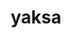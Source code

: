 ---
title: "yaksa"
layout: cache
categories: [package, develop]
meta: {"versions": ["0.2"], "compilers": ["gcc@=11.1.0", "gcc@=11.3.0", "gcc@=12.1.0", "gcc@=7.3.1", "gcc@=7.5.0", "gcc@=8.4.0", "oneapi@=2023.1.0", "oneapi@=2023.2.0"], "oss": ["amzn2", "ubuntu18.04", "ubuntu20.04", "ubuntu22.04"], "platforms": ["linux"], "targets": ["aarch64", "neoverse_n1", "ppc64le", "x86_64", "x86_64_v3"], "stacks": ["aws-isc", "aws-isc-aarch64", "build_systems", "data-vis-sdk", "e4s", "e4s-oneapi", "e4s-power", "root", "tutorial"], "num_specs": 98, "num_specs_by_stack": {"aws-isc-aarch64": 4, "root": 98, "aws-isc": 2, "tutorial": 66, "build_systems": 2, "e4s-power": 8, "e4s-oneapi": 3, "e4s": 10, "data-vis-sdk": 4}}
spec_details: [{"hash": "gboxbhh2adlp7d76lr2vpx7rn3x4ylvq", "compiler": "gcc@=7.3.1", "versions": ["0.2"], "os": "amzn2", "platform": "linux", "target": "aarch64", "variants": ["build_system=autotools", "~cuda", "~rocm"], "stacks": ["aws-isc-aarch64", "root"], "size": "-", "tarball": "https://binaries.spack.io/develop/build_cache/linux-amzn2-aarch64/gcc-7.3.1/yaksa-0.2/linux-amzn2-aarch64-gcc-7.3.1-yaksa-0.2-gboxbhh2adlp7d76lr2vpx7rn3x4ylvq.spack"}, {"hash": "iezbzjjthmrrxsb244mu5bt3nuiztqxh", "compiler": "gcc@=7.3.1", "versions": ["0.2"], "os": "amzn2", "platform": "linux", "target": "aarch64", "variants": ["build_system=autotools", "~cuda", "~rocm"], "stacks": ["aws-isc-aarch64", "root"], "size": "-", "tarball": "https://binaries.spack.io/develop/build_cache/linux-amzn2-aarch64/gcc-7.3.1/yaksa-0.2/linux-amzn2-aarch64-gcc-7.3.1-yaksa-0.2-iezbzjjthmrrxsb244mu5bt3nuiztqxh.spack"}, {"hash": "465upz2kazh4hy6t4qv5cs2quf7znnlf", "compiler": "gcc@=7.3.1", "versions": ["0.2"], "os": "amzn2", "platform": "linux", "target": "neoverse_n1", "variants": ["build_system=autotools", "~cuda", "~rocm"], "stacks": ["aws-isc-aarch64", "root"], "size": "-", "tarball": "https://binaries.spack.io/develop/build_cache/linux-amzn2-neoverse_n1/gcc-7.3.1/yaksa-0.2/linux-amzn2-neoverse_n1-gcc-7.3.1-yaksa-0.2-465upz2kazh4hy6t4qv5cs2quf7znnlf.spack"}, {"hash": "ubmznyvcd5dxjkbzs7jkplyrmoiufcyw", "compiler": "gcc@=7.3.1", "versions": ["0.2"], "os": "amzn2", "platform": "linux", "target": "neoverse_n1", "variants": ["build_system=autotools", "~cuda", "~rocm"], "stacks": ["aws-isc-aarch64", "root"], "size": "-", "tarball": "https://binaries.spack.io/develop/build_cache/linux-amzn2-neoverse_n1/gcc-7.3.1/yaksa-0.2/linux-amzn2-neoverse_n1-gcc-7.3.1-yaksa-0.2-ubmznyvcd5dxjkbzs7jkplyrmoiufcyw.spack"}, {"hash": "fbzcfjja53xgftvpf4dwnb2oqbjyhdy2", "compiler": "gcc@=7.3.1", "versions": ["0.2"], "os": "amzn2", "platform": "linux", "target": "x86_64_v3", "variants": ["build_system=autotools", "~cuda", "~rocm"], "stacks": ["root", "aws-isc"], "size": "-", "tarball": "https://binaries.spack.io/develop/build_cache/linux-amzn2-x86_64_v3/gcc-7.3.1/yaksa-0.2/linux-amzn2-x86_64_v3-gcc-7.3.1-yaksa-0.2-fbzcfjja53xgftvpf4dwnb2oqbjyhdy2.spack"}, {"hash": "dlmdngy6p7fzpzy7j4esahzcbttbvtba", "compiler": "gcc@=7.3.1", "versions": ["0.2"], "os": "amzn2", "platform": "linux", "target": "x86_64_v3", "variants": ["build_system=autotools", "~cuda", "~rocm"], "stacks": ["root", "aws-isc"], "size": "-", "tarball": "https://binaries.spack.io/develop/build_cache/linux-amzn2-x86_64_v3/gcc-7.3.1/yaksa-0.2/linux-amzn2-x86_64_v3-gcc-7.3.1-yaksa-0.2-dlmdngy6p7fzpzy7j4esahzcbttbvtba.spack"}, {"hash": "fuj2aoqh3s5i2yzl3chk3mdao5nvioc7", "compiler": "gcc@=7.5.0", "versions": ["0.2"], "os": "ubuntu18.04", "platform": "linux", "target": "x86_64", "variants": ["~cuda", "~rocm"], "stacks": ["root", "tutorial"], "size": "-", "tarball": "https://binaries.spack.io/develop/build_cache/linux-ubuntu18.04-x86_64/gcc-7.5.0/yaksa-0.2/linux-ubuntu18.04-x86_64-gcc-7.5.0-yaksa-0.2-fuj2aoqh3s5i2yzl3chk3mdao5nvioc7.spack"}, {"hash": "s52nqmeh5ywn5jppfbutgapq2nrbiyxl", "compiler": "gcc@=7.5.0", "versions": ["0.2"], "os": "ubuntu18.04", "platform": "linux", "target": "x86_64", "variants": ["~cuda", "~rocm"], "stacks": ["root", "tutorial"], "size": "-", "tarball": "https://binaries.spack.io/develop/build_cache/linux-ubuntu18.04-x86_64/gcc-7.5.0/yaksa-0.2/linux-ubuntu18.04-x86_64-gcc-7.5.0-yaksa-0.2-s52nqmeh5ywn5jppfbutgapq2nrbiyxl.spack"}, {"hash": "u4wa5ic7tvymrm772ac3broej45vt5qh", "compiler": "gcc@=7.5.0", "versions": ["0.2"], "os": "ubuntu18.04", "platform": "linux", "target": "x86_64", "variants": ["~cuda", "~rocm"], "stacks": ["root", "tutorial"], "size": "-", "tarball": "https://binaries.spack.io/develop/build_cache/linux-ubuntu18.04-x86_64/gcc-7.5.0/yaksa-0.2/linux-ubuntu18.04-x86_64-gcc-7.5.0-yaksa-0.2-u4wa5ic7tvymrm772ac3broej45vt5qh.spack"}, {"hash": "eopmgluna4knnbipuzns5jqazd6xqcxa", "compiler": "gcc@=7.5.0", "versions": ["0.2"], "os": "ubuntu18.04", "platform": "linux", "target": "x86_64", "variants": ["~cuda", "~rocm"], "stacks": ["root", "tutorial"], "size": "-", "tarball": "https://binaries.spack.io/develop/build_cache/linux-ubuntu18.04-x86_64/gcc-7.5.0/yaksa-0.2/linux-ubuntu18.04-x86_64-gcc-7.5.0-yaksa-0.2-eopmgluna4knnbipuzns5jqazd6xqcxa.spack"}, {"hash": "l6h56nfid2ix2u37ejt4nhnd4pp6dypu", "compiler": "gcc@=7.5.0", "versions": ["0.2"], "os": "ubuntu18.04", "platform": "linux", "target": "x86_64", "variants": ["~cuda", "~rocm"], "stacks": ["root", "tutorial"], "size": "-", "tarball": "https://binaries.spack.io/develop/build_cache/linux-ubuntu18.04-x86_64/gcc-7.5.0/yaksa-0.2/linux-ubuntu18.04-x86_64-gcc-7.5.0-yaksa-0.2-l6h56nfid2ix2u37ejt4nhnd4pp6dypu.spack"}, {"hash": "zgvvrt72dlnpy6hz3cdivwkxkyetoyes", "compiler": "gcc@=7.5.0", "versions": ["0.2"], "os": "ubuntu18.04", "platform": "linux", "target": "x86_64", "variants": ["~cuda", "~rocm"], "stacks": ["root", "tutorial"], "size": "-", "tarball": "https://binaries.spack.io/develop/build_cache/linux-ubuntu18.04-x86_64/gcc-7.5.0/yaksa-0.2/linux-ubuntu18.04-x86_64-gcc-7.5.0-yaksa-0.2-zgvvrt72dlnpy6hz3cdivwkxkyetoyes.spack"}, {"hash": "nkrp67qtd4azt27nputiuhp2qi6wkh23", "compiler": "gcc@=7.5.0", "versions": ["0.2"], "os": "ubuntu18.04", "platform": "linux", "target": "x86_64", "variants": ["~cuda", "~rocm"], "stacks": ["root", "tutorial"], "size": "-", "tarball": "https://binaries.spack.io/develop/build_cache/linux-ubuntu18.04-x86_64/gcc-7.5.0/yaksa-0.2/linux-ubuntu18.04-x86_64-gcc-7.5.0-yaksa-0.2-nkrp67qtd4azt27nputiuhp2qi6wkh23.spack"}, {"hash": "khji2rhdfqme2oh33sev7ipgeg52vjp2", "compiler": "gcc@=7.5.0", "versions": ["0.2"], "os": "ubuntu18.04", "platform": "linux", "target": "x86_64", "variants": ["~cuda", "~rocm"], "stacks": ["root", "tutorial"], "size": "-", "tarball": "https://binaries.spack.io/develop/build_cache/linux-ubuntu18.04-x86_64/gcc-7.5.0/yaksa-0.2/linux-ubuntu18.04-x86_64-gcc-7.5.0-yaksa-0.2-khji2rhdfqme2oh33sev7ipgeg52vjp2.spack"}, {"hash": "jzaq5vpdbjekdfjaliletxr6gxc2miz2", "compiler": "gcc@=7.5.0", "versions": ["0.2"], "os": "ubuntu18.04", "platform": "linux", "target": "x86_64", "variants": ["~cuda", "~rocm"], "stacks": ["root", "tutorial"], "size": "-", "tarball": "https://binaries.spack.io/develop/build_cache/linux-ubuntu18.04-x86_64/gcc-7.5.0/yaksa-0.2/linux-ubuntu18.04-x86_64-gcc-7.5.0-yaksa-0.2-jzaq5vpdbjekdfjaliletxr6gxc2miz2.spack"}, {"hash": "4ssykppxvgnsbqq34xni6uccx7hyrr76", "compiler": "gcc@=7.5.0", "versions": ["0.2"], "os": "ubuntu18.04", "platform": "linux", "target": "x86_64", "variants": ["~cuda", "~rocm"], "stacks": ["root", "tutorial"], "size": "-", "tarball": "https://binaries.spack.io/develop/build_cache/linux-ubuntu18.04-x86_64/gcc-7.5.0/yaksa-0.2/linux-ubuntu18.04-x86_64-gcc-7.5.0-yaksa-0.2-4ssykppxvgnsbqq34xni6uccx7hyrr76.spack"}, {"hash": "oxaqjhua3oiklurfxhcpbvxzwekdrkfu", "compiler": "gcc@=7.5.0", "versions": ["0.2"], "os": "ubuntu18.04", "platform": "linux", "target": "x86_64", "variants": ["~cuda", "~rocm"], "stacks": ["root", "tutorial"], "size": "-", "tarball": "https://binaries.spack.io/develop/build_cache/linux-ubuntu18.04-x86_64/gcc-7.5.0/yaksa-0.2/linux-ubuntu18.04-x86_64-gcc-7.5.0-yaksa-0.2-oxaqjhua3oiklurfxhcpbvxzwekdrkfu.spack"}, {"hash": "jbbm5mnk35chsq22xykj2dhh5r5odwf3", "compiler": "gcc@=7.5.0", "versions": ["0.2"], "os": "ubuntu18.04", "platform": "linux", "target": "x86_64", "variants": ["~cuda", "~rocm"], "stacks": ["root", "tutorial"], "size": "-", "tarball": "https://binaries.spack.io/develop/build_cache/linux-ubuntu18.04-x86_64/gcc-7.5.0/yaksa-0.2/linux-ubuntu18.04-x86_64-gcc-7.5.0-yaksa-0.2-jbbm5mnk35chsq22xykj2dhh5r5odwf3.spack"}, {"hash": "s7tqprkxnp7wkfkdb2obx4tq7o63mqj4", "compiler": "gcc@=7.5.0", "versions": ["0.2"], "os": "ubuntu18.04", "platform": "linux", "target": "x86_64", "variants": ["~cuda", "~rocm"], "stacks": ["root", "tutorial"], "size": "-", "tarball": "https://binaries.spack.io/develop/build_cache/linux-ubuntu18.04-x86_64/gcc-7.5.0/yaksa-0.2/linux-ubuntu18.04-x86_64-gcc-7.5.0-yaksa-0.2-s7tqprkxnp7wkfkdb2obx4tq7o63mqj4.spack"}, {"hash": "kychm2reemvmuqqei7pq7qd26zvbqomb", "compiler": "gcc@=7.5.0", "versions": ["0.2"], "os": "ubuntu18.04", "platform": "linux", "target": "x86_64", "variants": ["~cuda", "~rocm"], "stacks": ["root", "tutorial"], "size": "-", "tarball": "https://binaries.spack.io/develop/build_cache/linux-ubuntu18.04-x86_64/gcc-7.5.0/yaksa-0.2/linux-ubuntu18.04-x86_64-gcc-7.5.0-yaksa-0.2-kychm2reemvmuqqei7pq7qd26zvbqomb.spack"}, {"hash": "qx6rd4zs4h6upx7zxj6sspinkakud7ls", "compiler": "gcc@=7.5.0", "versions": ["0.2"], "os": "ubuntu18.04", "platform": "linux", "target": "x86_64", "variants": ["~cuda", "~rocm"], "stacks": ["root", "tutorial"], "size": "-", "tarball": "https://binaries.spack.io/develop/build_cache/linux-ubuntu18.04-x86_64/gcc-7.5.0/yaksa-0.2/linux-ubuntu18.04-x86_64-gcc-7.5.0-yaksa-0.2-qx6rd4zs4h6upx7zxj6sspinkakud7ls.spack"}, {"hash": "gcyym67wei3yuiqc6ksp2trfqmprw227", "compiler": "gcc@=7.5.0", "versions": ["0.2"], "os": "ubuntu18.04", "platform": "linux", "target": "x86_64", "variants": ["~cuda", "~rocm"], "stacks": ["root", "tutorial"], "size": "-", "tarball": "https://binaries.spack.io/develop/build_cache/linux-ubuntu18.04-x86_64/gcc-7.5.0/yaksa-0.2/linux-ubuntu18.04-x86_64-gcc-7.5.0-yaksa-0.2-gcyym67wei3yuiqc6ksp2trfqmprw227.spack"}, {"hash": "wkidpu5zhce22qlh5nc3ozvpl222rhpf", "compiler": "gcc@=7.5.0", "versions": ["0.2"], "os": "ubuntu18.04", "platform": "linux", "target": "x86_64", "variants": ["~cuda", "~rocm"], "stacks": ["root", "tutorial"], "size": "-", "tarball": "https://binaries.spack.io/develop/build_cache/linux-ubuntu18.04-x86_64/gcc-7.5.0/yaksa-0.2/linux-ubuntu18.04-x86_64-gcc-7.5.0-yaksa-0.2-wkidpu5zhce22qlh5nc3ozvpl222rhpf.spack"}, {"hash": "xvtecb6sfsfixiwheuwehsyvxgudeowx", "compiler": "gcc@=7.5.0", "versions": ["0.2"], "os": "ubuntu18.04", "platform": "linux", "target": "x86_64", "variants": ["~cuda", "~rocm"], "stacks": ["root", "tutorial"], "size": "-", "tarball": "https://binaries.spack.io/develop/build_cache/linux-ubuntu18.04-x86_64/gcc-7.5.0/yaksa-0.2/linux-ubuntu18.04-x86_64-gcc-7.5.0-yaksa-0.2-xvtecb6sfsfixiwheuwehsyvxgudeowx.spack"}, {"hash": "ab6hlea53tlfvpesruomiyrcjtc26qlo", "compiler": "gcc@=7.5.0", "versions": ["0.2"], "os": "ubuntu18.04", "platform": "linux", "target": "x86_64", "variants": ["~cuda", "~rocm"], "stacks": ["root", "tutorial"], "size": "-", "tarball": "https://binaries.spack.io/develop/build_cache/linux-ubuntu18.04-x86_64/gcc-7.5.0/yaksa-0.2/linux-ubuntu18.04-x86_64-gcc-7.5.0-yaksa-0.2-ab6hlea53tlfvpesruomiyrcjtc26qlo.spack"}, {"hash": "rmwtazzt5dbxod54pls2yzgyuwvjwk22", "compiler": "gcc@=7.5.0", "versions": ["0.2"], "os": "ubuntu18.04", "platform": "linux", "target": "x86_64", "variants": ["~cuda", "~rocm"], "stacks": ["root", "tutorial"], "size": "-", "tarball": "https://binaries.spack.io/develop/build_cache/linux-ubuntu18.04-x86_64/gcc-7.5.0/yaksa-0.2/linux-ubuntu18.04-x86_64-gcc-7.5.0-yaksa-0.2-rmwtazzt5dbxod54pls2yzgyuwvjwk22.spack"}, {"hash": "ahe3jajijfdgcxdlwdfrf33subsylz74", "compiler": "gcc@=7.5.0", "versions": ["0.2"], "os": "ubuntu18.04", "platform": "linux", "target": "x86_64", "variants": ["~cuda", "~rocm"], "stacks": ["root", "tutorial"], "size": "-", "tarball": "https://binaries.spack.io/develop/build_cache/linux-ubuntu18.04-x86_64/gcc-7.5.0/yaksa-0.2/linux-ubuntu18.04-x86_64-gcc-7.5.0-yaksa-0.2-ahe3jajijfdgcxdlwdfrf33subsylz74.spack"}, {"hash": "fmnoghazvysx7wh5hughm6ju4u7sjiyt", "compiler": "gcc@=7.5.0", "versions": ["0.2"], "os": "ubuntu18.04", "platform": "linux", "target": "x86_64", "variants": ["~cuda", "~rocm"], "stacks": ["root", "tutorial"], "size": "-", "tarball": "https://binaries.spack.io/develop/build_cache/linux-ubuntu18.04-x86_64/gcc-7.5.0/yaksa-0.2/linux-ubuntu18.04-x86_64-gcc-7.5.0-yaksa-0.2-fmnoghazvysx7wh5hughm6ju4u7sjiyt.spack"}, {"hash": "5z4lcjttnbxfku5c5wvnh5vzrzhvbi5i", "compiler": "gcc@=7.5.0", "versions": ["0.2"], "os": "ubuntu18.04", "platform": "linux", "target": "x86_64", "variants": ["~cuda", "~rocm"], "stacks": ["root", "tutorial"], "size": "-", "tarball": "https://binaries.spack.io/develop/build_cache/linux-ubuntu18.04-x86_64/gcc-7.5.0/yaksa-0.2/linux-ubuntu18.04-x86_64-gcc-7.5.0-yaksa-0.2-5z4lcjttnbxfku5c5wvnh5vzrzhvbi5i.spack"}, {"hash": "wzix55sluzaqfxmt3wm5ktbvwvzbvxhd", "compiler": "gcc@=7.5.0", "versions": ["0.2"], "os": "ubuntu18.04", "platform": "linux", "target": "x86_64", "variants": ["~cuda", "~rocm"], "stacks": ["root", "tutorial"], "size": "-", "tarball": "https://binaries.spack.io/develop/build_cache/linux-ubuntu18.04-x86_64/gcc-7.5.0/yaksa-0.2/linux-ubuntu18.04-x86_64-gcc-7.5.0-yaksa-0.2-wzix55sluzaqfxmt3wm5ktbvwvzbvxhd.spack"}, {"hash": "75hrsdlh3kvpf6libz3ij5wjvos62ofd", "compiler": "gcc@=7.5.0", "versions": ["0.2"], "os": "ubuntu18.04", "platform": "linux", "target": "x86_64", "variants": ["~cuda", "~rocm"], "stacks": ["root", "tutorial"], "size": "-", "tarball": "https://binaries.spack.io/develop/build_cache/linux-ubuntu18.04-x86_64/gcc-7.5.0/yaksa-0.2/linux-ubuntu18.04-x86_64-gcc-7.5.0-yaksa-0.2-75hrsdlh3kvpf6libz3ij5wjvos62ofd.spack"}, {"hash": "d7gx35vaancpb2s2malvz5c57odncbzj", "compiler": "gcc@=7.5.0", "versions": ["0.2"], "os": "ubuntu18.04", "platform": "linux", "target": "x86_64", "variants": ["~cuda", "~rocm"], "stacks": ["root", "tutorial"], "size": "-", "tarball": "https://binaries.spack.io/develop/build_cache/linux-ubuntu18.04-x86_64/gcc-7.5.0/yaksa-0.2/linux-ubuntu18.04-x86_64-gcc-7.5.0-yaksa-0.2-d7gx35vaancpb2s2malvz5c57odncbzj.spack"}, {"hash": "42aq7ccswsnjzfarseuwvyyqua3ipkmr", "compiler": "gcc@=8.4.0", "versions": ["0.2"], "os": "ubuntu18.04", "platform": "linux", "target": "x86_64", "variants": ["~cuda", "~rocm"], "stacks": ["root", "tutorial"], "size": "-", "tarball": "https://binaries.spack.io/develop/build_cache/linux-ubuntu18.04-x86_64/gcc-8.4.0/yaksa-0.2/linux-ubuntu18.04-x86_64-gcc-8.4.0-yaksa-0.2-42aq7ccswsnjzfarseuwvyyqua3ipkmr.spack"}, {"hash": "bahscxbdjvum6xohkezewjsdjnxi64vj", "compiler": "gcc@=8.4.0", "versions": ["0.2"], "os": "ubuntu18.04", "platform": "linux", "target": "x86_64", "variants": ["~cuda", "~rocm"], "stacks": ["root", "tutorial"], "size": "-", "tarball": "https://binaries.spack.io/develop/build_cache/linux-ubuntu18.04-x86_64/gcc-8.4.0/yaksa-0.2/linux-ubuntu18.04-x86_64-gcc-8.4.0-yaksa-0.2-bahscxbdjvum6xohkezewjsdjnxi64vj.spack"}, {"hash": "jdwx2fptw7ln7uamgujt2ot6msb26udw", "compiler": "gcc@=8.4.0", "versions": ["0.2"], "os": "ubuntu18.04", "platform": "linux", "target": "x86_64", "variants": ["~cuda", "~rocm"], "stacks": ["root", "tutorial"], "size": "-", "tarball": "https://binaries.spack.io/develop/build_cache/linux-ubuntu18.04-x86_64/gcc-8.4.0/yaksa-0.2/linux-ubuntu18.04-x86_64-gcc-8.4.0-yaksa-0.2-jdwx2fptw7ln7uamgujt2ot6msb26udw.spack"}, {"hash": "votea4vdgjcngfyvsethspfvxpldjyu6", "compiler": "gcc@=8.4.0", "versions": ["0.2"], "os": "ubuntu18.04", "platform": "linux", "target": "x86_64", "variants": ["~cuda", "~rocm"], "stacks": ["root", "tutorial"], "size": "-", "tarball": "https://binaries.spack.io/develop/build_cache/linux-ubuntu18.04-x86_64/gcc-8.4.0/yaksa-0.2/linux-ubuntu18.04-x86_64-gcc-8.4.0-yaksa-0.2-votea4vdgjcngfyvsethspfvxpldjyu6.spack"}, {"hash": "6wtluivyg2yng2zuneghhdqgz7t47jtu", "compiler": "gcc@=8.4.0", "versions": ["0.2"], "os": "ubuntu18.04", "platform": "linux", "target": "x86_64", "variants": ["~cuda", "~rocm"], "stacks": ["root", "tutorial"], "size": "-", "tarball": "https://binaries.spack.io/develop/build_cache/linux-ubuntu18.04-x86_64/gcc-8.4.0/yaksa-0.2/linux-ubuntu18.04-x86_64-gcc-8.4.0-yaksa-0.2-6wtluivyg2yng2zuneghhdqgz7t47jtu.spack"}, {"hash": "4cve5znjln5xqayylagkubgfjbf772hj", "compiler": "gcc@=8.4.0", "versions": ["0.2"], "os": "ubuntu18.04", "platform": "linux", "target": "x86_64", "variants": ["~cuda", "~rocm"], "stacks": ["root", "tutorial"], "size": "-", "tarball": "https://binaries.spack.io/develop/build_cache/linux-ubuntu18.04-x86_64/gcc-8.4.0/yaksa-0.2/linux-ubuntu18.04-x86_64-gcc-8.4.0-yaksa-0.2-4cve5znjln5xqayylagkubgfjbf772hj.spack"}, {"hash": "pfdn5yqkrco7ik3q4yuw247cebffuoou", "compiler": "gcc@=8.4.0", "versions": ["0.2"], "os": "ubuntu18.04", "platform": "linux", "target": "x86_64", "variants": ["~cuda", "~rocm"], "stacks": ["root", "tutorial"], "size": "-", "tarball": "https://binaries.spack.io/develop/build_cache/linux-ubuntu18.04-x86_64/gcc-8.4.0/yaksa-0.2/linux-ubuntu18.04-x86_64-gcc-8.4.0-yaksa-0.2-pfdn5yqkrco7ik3q4yuw247cebffuoou.spack"}, {"hash": "aab4w7sfziskkrhkzitpfj5gvqiozhiy", "compiler": "gcc@=8.4.0", "versions": ["0.2"], "os": "ubuntu18.04", "platform": "linux", "target": "x86_64", "variants": ["~cuda", "~rocm"], "stacks": ["root", "tutorial"], "size": "-", "tarball": "https://binaries.spack.io/develop/build_cache/linux-ubuntu18.04-x86_64/gcc-8.4.0/yaksa-0.2/linux-ubuntu18.04-x86_64-gcc-8.4.0-yaksa-0.2-aab4w7sfziskkrhkzitpfj5gvqiozhiy.spack"}, {"hash": "dlprt2qboex4kbqprmxwibzgo7hyrbf5", "compiler": "gcc@=8.4.0", "versions": ["0.2"], "os": "ubuntu18.04", "platform": "linux", "target": "x86_64", "variants": ["build_system=autotools", "~cuda", "~rocm"], "stacks": ["root", "tutorial"], "size": "-", "tarball": "https://binaries.spack.io/develop/build_cache/linux-ubuntu18.04-x86_64/gcc-8.4.0/yaksa-0.2/linux-ubuntu18.04-x86_64-gcc-8.4.0-yaksa-0.2-dlprt2qboex4kbqprmxwibzgo7hyrbf5.spack"}, {"hash": "gcv3k4w5hlhc2gix6h6wge3wc6gm7gc6", "compiler": "gcc@=8.4.0", "versions": ["0.2"], "os": "ubuntu18.04", "platform": "linux", "target": "x86_64", "variants": ["~cuda", "~rocm"], "stacks": ["root", "tutorial"], "size": "-", "tarball": "https://binaries.spack.io/develop/build_cache/linux-ubuntu18.04-x86_64/gcc-8.4.0/yaksa-0.2/linux-ubuntu18.04-x86_64-gcc-8.4.0-yaksa-0.2-gcv3k4w5hlhc2gix6h6wge3wc6gm7gc6.spack"}, {"hash": "exxb3aoqjcrqqj4mkqseeubx2yvmevua", "compiler": "gcc@=8.4.0", "versions": ["0.2"], "os": "ubuntu18.04", "platform": "linux", "target": "x86_64", "variants": ["~cuda", "~rocm"], "stacks": ["root", "tutorial"], "size": "-", "tarball": "https://binaries.spack.io/develop/build_cache/linux-ubuntu18.04-x86_64/gcc-8.4.0/yaksa-0.2/linux-ubuntu18.04-x86_64-gcc-8.4.0-yaksa-0.2-exxb3aoqjcrqqj4mkqseeubx2yvmevua.spack"}, {"hash": "hgllqztpnrm6r75pmwyszbxhwuoubdtw", "compiler": "gcc@=8.4.0", "versions": ["0.2"], "os": "ubuntu18.04", "platform": "linux", "target": "x86_64", "variants": ["~cuda", "~rocm"], "stacks": ["root", "tutorial"], "size": "-", "tarball": "https://binaries.spack.io/develop/build_cache/linux-ubuntu18.04-x86_64/gcc-8.4.0/yaksa-0.2/linux-ubuntu18.04-x86_64-gcc-8.4.0-yaksa-0.2-hgllqztpnrm6r75pmwyszbxhwuoubdtw.spack"}, {"hash": "vx5fw3msbbg46pwm3433rwujf56ixuut", "compiler": "gcc@=8.4.0", "versions": ["0.2"], "os": "ubuntu18.04", "platform": "linux", "target": "x86_64", "variants": ["~cuda", "~rocm"], "stacks": ["root", "tutorial"], "size": "-", "tarball": "https://binaries.spack.io/develop/build_cache/linux-ubuntu18.04-x86_64/gcc-8.4.0/yaksa-0.2/linux-ubuntu18.04-x86_64-gcc-8.4.0-yaksa-0.2-vx5fw3msbbg46pwm3433rwujf56ixuut.spack"}, {"hash": "ch2tcmi2j7fgqn5mywhcprtlksfoh27f", "compiler": "gcc@=8.4.0", "versions": ["0.2"], "os": "ubuntu18.04", "platform": "linux", "target": "x86_64", "variants": ["~cuda", "~rocm"], "stacks": ["root", "tutorial"], "size": "-", "tarball": "https://binaries.spack.io/develop/build_cache/linux-ubuntu18.04-x86_64/gcc-8.4.0/yaksa-0.2/linux-ubuntu18.04-x86_64-gcc-8.4.0-yaksa-0.2-ch2tcmi2j7fgqn5mywhcprtlksfoh27f.spack"}, {"hash": "pcoztgzt5ik3dhfgaohale4forguehh7", "compiler": "gcc@=8.4.0", "versions": ["0.2"], "os": "ubuntu18.04", "platform": "linux", "target": "x86_64", "variants": ["~cuda", "~rocm"], "stacks": ["root", "tutorial"], "size": "-", "tarball": "https://binaries.spack.io/develop/build_cache/linux-ubuntu18.04-x86_64/gcc-8.4.0/yaksa-0.2/linux-ubuntu18.04-x86_64-gcc-8.4.0-yaksa-0.2-pcoztgzt5ik3dhfgaohale4forguehh7.spack"}, {"hash": "ormra73cj4z4umv7pbuaa4aasyhktcsv", "compiler": "gcc@=8.4.0", "versions": ["0.2"], "os": "ubuntu18.04", "platform": "linux", "target": "x86_64", "variants": ["~cuda", "~rocm"], "stacks": ["root", "tutorial"], "size": "-", "tarball": "https://binaries.spack.io/develop/build_cache/linux-ubuntu18.04-x86_64/gcc-8.4.0/yaksa-0.2/linux-ubuntu18.04-x86_64-gcc-8.4.0-yaksa-0.2-ormra73cj4z4umv7pbuaa4aasyhktcsv.spack"}, {"hash": "agnkiyt4rx3w2tw53zeaynpqa7zubdts", "compiler": "gcc@=8.4.0", "versions": ["0.2"], "os": "ubuntu18.04", "platform": "linux", "target": "x86_64", "variants": ["~cuda", "~rocm"], "stacks": ["root", "tutorial"], "size": "-", "tarball": "https://binaries.spack.io/develop/build_cache/linux-ubuntu18.04-x86_64/gcc-8.4.0/yaksa-0.2/linux-ubuntu18.04-x86_64-gcc-8.4.0-yaksa-0.2-agnkiyt4rx3w2tw53zeaynpqa7zubdts.spack"}, {"hash": "wubcrtonuopjzzdidayk37ihuzlfkocn", "compiler": "gcc@=8.4.0", "versions": ["0.2"], "os": "ubuntu18.04", "platform": "linux", "target": "x86_64", "variants": ["~cuda", "~rocm"], "stacks": ["root", "tutorial"], "size": "-", "tarball": "https://binaries.spack.io/develop/build_cache/linux-ubuntu18.04-x86_64/gcc-8.4.0/yaksa-0.2/linux-ubuntu18.04-x86_64-gcc-8.4.0-yaksa-0.2-wubcrtonuopjzzdidayk37ihuzlfkocn.spack"}, {"hash": "ycivdeina3yt3jqmwodsvegny4jpoelb", "compiler": "gcc@=8.4.0", "versions": ["0.2"], "os": "ubuntu18.04", "platform": "linux", "target": "x86_64", "variants": ["~cuda", "~rocm"], "stacks": ["root", "tutorial"], "size": "-", "tarball": "https://binaries.spack.io/develop/build_cache/linux-ubuntu18.04-x86_64/gcc-8.4.0/yaksa-0.2/linux-ubuntu18.04-x86_64-gcc-8.4.0-yaksa-0.2-ycivdeina3yt3jqmwodsvegny4jpoelb.spack"}, {"hash": "o5c56ux4btvoblmkytdpc5kumwze5qyy", "compiler": "gcc@=8.4.0", "versions": ["0.2"], "os": "ubuntu18.04", "platform": "linux", "target": "x86_64", "variants": ["build_system=autotools", "~cuda", "~rocm"], "stacks": ["root", "tutorial"], "size": "-", "tarball": "https://binaries.spack.io/develop/build_cache/linux-ubuntu18.04-x86_64/gcc-8.4.0/yaksa-0.2/linux-ubuntu18.04-x86_64-gcc-8.4.0-yaksa-0.2-o5c56ux4btvoblmkytdpc5kumwze5qyy.spack"}, {"hash": "o5q3zglyrhxb7gl5bwywm5h76waszzcw", "compiler": "gcc@=8.4.0", "versions": ["0.2"], "os": "ubuntu18.04", "platform": "linux", "target": "x86_64", "variants": ["~cuda", "~rocm"], "stacks": ["root", "tutorial"], "size": "-", "tarball": "https://binaries.spack.io/develop/build_cache/linux-ubuntu18.04-x86_64/gcc-8.4.0/yaksa-0.2/linux-ubuntu18.04-x86_64-gcc-8.4.0-yaksa-0.2-o5q3zglyrhxb7gl5bwywm5h76waszzcw.spack"}, {"hash": "qdpye722ussla5umjqladq3uucwfbg5w", "compiler": "gcc@=8.4.0", "versions": ["0.2"], "os": "ubuntu18.04", "platform": "linux", "target": "x86_64", "variants": ["~cuda", "~rocm"], "stacks": ["root", "tutorial"], "size": "-", "tarball": "https://binaries.spack.io/develop/build_cache/linux-ubuntu18.04-x86_64/gcc-8.4.0/yaksa-0.2/linux-ubuntu18.04-x86_64-gcc-8.4.0-yaksa-0.2-qdpye722ussla5umjqladq3uucwfbg5w.spack"}, {"hash": "7k4wxrqcs6atzawopms3nmbfqdlvrukj", "compiler": "gcc@=8.4.0", "versions": ["0.2"], "os": "ubuntu18.04", "platform": "linux", "target": "x86_64", "variants": ["~cuda", "~rocm"], "stacks": ["root", "tutorial"], "size": "-", "tarball": "https://binaries.spack.io/develop/build_cache/linux-ubuntu18.04-x86_64/gcc-8.4.0/yaksa-0.2/linux-ubuntu18.04-x86_64-gcc-8.4.0-yaksa-0.2-7k4wxrqcs6atzawopms3nmbfqdlvrukj.spack"}, {"hash": "dy6uqqb6346oleavlhakde4iow2mxkwc", "compiler": "gcc@=8.4.0", "versions": ["0.2"], "os": "ubuntu18.04", "platform": "linux", "target": "x86_64", "variants": ["~cuda", "~rocm"], "stacks": ["root", "tutorial"], "size": "-", "tarball": "https://binaries.spack.io/develop/build_cache/linux-ubuntu18.04-x86_64/gcc-8.4.0/yaksa-0.2/linux-ubuntu18.04-x86_64-gcc-8.4.0-yaksa-0.2-dy6uqqb6346oleavlhakde4iow2mxkwc.spack"}, {"hash": "ph6fkphgxcab3rzao7gye4uwfgqqdpp6", "compiler": "gcc@=8.4.0", "versions": ["0.2"], "os": "ubuntu18.04", "platform": "linux", "target": "x86_64", "variants": ["~cuda", "~rocm"], "stacks": ["root", "tutorial"], "size": "-", "tarball": "https://binaries.spack.io/develop/build_cache/linux-ubuntu18.04-x86_64/gcc-8.4.0/yaksa-0.2/linux-ubuntu18.04-x86_64-gcc-8.4.0-yaksa-0.2-ph6fkphgxcab3rzao7gye4uwfgqqdpp6.spack"}, {"hash": "evhubuwk34zda3vsal5gcrve3uwk3fpn", "compiler": "gcc@=8.4.0", "versions": ["0.2"], "os": "ubuntu18.04", "platform": "linux", "target": "x86_64", "variants": ["~cuda", "~rocm"], "stacks": ["root", "tutorial"], "size": "-", "tarball": "https://binaries.spack.io/develop/build_cache/linux-ubuntu18.04-x86_64/gcc-8.4.0/yaksa-0.2/linux-ubuntu18.04-x86_64-gcc-8.4.0-yaksa-0.2-evhubuwk34zda3vsal5gcrve3uwk3fpn.spack"}, {"hash": "4x2hutv3mo5mkets7hjqs74fe25osb7t", "compiler": "gcc@=8.4.0", "versions": ["0.2"], "os": "ubuntu18.04", "platform": "linux", "target": "x86_64", "variants": ["~cuda", "~rocm"], "stacks": ["root", "tutorial"], "size": "-", "tarball": "https://binaries.spack.io/develop/build_cache/linux-ubuntu18.04-x86_64/gcc-8.4.0/yaksa-0.2/linux-ubuntu18.04-x86_64-gcc-8.4.0-yaksa-0.2-4x2hutv3mo5mkets7hjqs74fe25osb7t.spack"}, {"hash": "h3npsrgegixkkxpmvr54ptrfalflz3lm", "compiler": "gcc@=8.4.0", "versions": ["0.2"], "os": "ubuntu18.04", "platform": "linux", "target": "x86_64", "variants": ["build_system=autotools", "~cuda", "~rocm"], "stacks": ["root", "tutorial"], "size": "-", "tarball": "https://binaries.spack.io/develop/build_cache/linux-ubuntu18.04-x86_64/gcc-8.4.0/yaksa-0.2/linux-ubuntu18.04-x86_64-gcc-8.4.0-yaksa-0.2-h3npsrgegixkkxpmvr54ptrfalflz3lm.spack"}, {"hash": "rcbh4swvcmbua5gnitmw2io6abn2plxe", "compiler": "gcc@=8.4.0", "versions": ["0.2"], "os": "ubuntu18.04", "platform": "linux", "target": "x86_64", "variants": ["build_system=autotools", "~cuda", "~rocm"], "stacks": ["root", "tutorial"], "size": "-", "tarball": "https://binaries.spack.io/develop/build_cache/linux-ubuntu18.04-x86_64/gcc-8.4.0/yaksa-0.2/linux-ubuntu18.04-x86_64-gcc-8.4.0-yaksa-0.2-rcbh4swvcmbua5gnitmw2io6abn2plxe.spack"}, {"hash": "wtveeqvlsnpgxawag5mahm7kt4w3nqbp", "compiler": "gcc@=8.4.0", "versions": ["0.2"], "os": "ubuntu18.04", "platform": "linux", "target": "x86_64", "variants": ["~cuda", "~rocm"], "stacks": ["root", "tutorial"], "size": "-", "tarball": "https://binaries.spack.io/develop/build_cache/linux-ubuntu18.04-x86_64/gcc-8.4.0/yaksa-0.2/linux-ubuntu18.04-x86_64-gcc-8.4.0-yaksa-0.2-wtveeqvlsnpgxawag5mahm7kt4w3nqbp.spack"}, {"hash": "ctaia74jfcbepgkhbnpepdrs3c27s35a", "compiler": "gcc@=7.5.0", "versions": ["0.2"], "os": "ubuntu18.04", "platform": "linux", "target": "x86_64_v3", "variants": ["build_system=autotools", "~cuda", "~rocm"], "stacks": ["build_systems", "root", "tutorial"], "size": "-", "tarball": "https://binaries.spack.io/develop/build_cache/linux-ubuntu18.04-x86_64_v3/gcc-7.5.0/yaksa-0.2/linux-ubuntu18.04-x86_64_v3-gcc-7.5.0-yaksa-0.2-ctaia74jfcbepgkhbnpepdrs3c27s35a.spack"}, {"hash": "yuybbo3n3arl2yx3z4jync46hlpsinn5", "compiler": "gcc@=7.5.0", "versions": ["0.2"], "os": "ubuntu18.04", "platform": "linux", "target": "x86_64_v3", "variants": ["build_system=autotools", "~cuda", "~rocm"], "stacks": ["build_systems", "root"], "size": "-", "tarball": "https://binaries.spack.io/develop/build_cache/linux-ubuntu18.04-x86_64_v3/gcc-7.5.0/yaksa-0.2/linux-ubuntu18.04-x86_64_v3-gcc-7.5.0-yaksa-0.2-yuybbo3n3arl2yx3z4jync46hlpsinn5.spack"}, {"hash": "ihbmp5cjvfl5do5o734yendqhkh5qosv", "compiler": "gcc@=8.4.0", "versions": ["0.2"], "os": "ubuntu18.04", "platform": "linux", "target": "x86_64_v3", "variants": ["build_system=autotools", "~cuda", "~rocm"], "stacks": ["root", "tutorial"], "size": "-", "tarball": "https://binaries.spack.io/develop/build_cache/linux-ubuntu18.04-x86_64_v3/gcc-8.4.0/yaksa-0.2/linux-ubuntu18.04-x86_64_v3-gcc-8.4.0-yaksa-0.2-ihbmp5cjvfl5do5o734yendqhkh5qosv.spack"}, {"hash": "ngd5rrgbdwhsgdmdntq7vxjeorqnk2o6", "compiler": "gcc@=8.4.0", "versions": ["0.2"], "os": "ubuntu18.04", "platform": "linux", "target": "x86_64_v3", "variants": ["build_system=autotools", "~cuda", "~rocm"], "stacks": ["root", "tutorial"], "size": "-", "tarball": "https://binaries.spack.io/develop/build_cache/linux-ubuntu18.04-x86_64_v3/gcc-8.4.0/yaksa-0.2/linux-ubuntu18.04-x86_64_v3-gcc-8.4.0-yaksa-0.2-ngd5rrgbdwhsgdmdntq7vxjeorqnk2o6.spack"}, {"hash": "dh3gkjc6fixxvmkxkcbjhaboq7atqczt", "compiler": "gcc@=8.4.0", "versions": ["0.2"], "os": "ubuntu18.04", "platform": "linux", "target": "x86_64_v3", "variants": ["build_system=autotools", "~cuda", "~rocm"], "stacks": ["root", "tutorial"], "size": "-", "tarball": "https://binaries.spack.io/develop/build_cache/linux-ubuntu18.04-x86_64_v3/gcc-8.4.0/yaksa-0.2/linux-ubuntu18.04-x86_64_v3-gcc-8.4.0-yaksa-0.2-dh3gkjc6fixxvmkxkcbjhaboq7atqczt.spack"}, {"hash": "zbzwr3ryx4qe3l5gnculkuozwyljwh3c", "compiler": "gcc@=8.4.0", "versions": ["0.2"], "os": "ubuntu18.04", "platform": "linux", "target": "x86_64_v3", "variants": ["build_system=autotools", "~cuda", "~rocm"], "stacks": ["root", "tutorial"], "size": "-", "tarball": "https://binaries.spack.io/develop/build_cache/linux-ubuntu18.04-x86_64_v3/gcc-8.4.0/yaksa-0.2/linux-ubuntu18.04-x86_64_v3-gcc-8.4.0-yaksa-0.2-zbzwr3ryx4qe3l5gnculkuozwyljwh3c.spack"}, {"hash": "bt7zdmfj7avcv6jkcyjlcyci7yhwuzl3", "compiler": "gcc@=8.4.0", "versions": ["0.2"], "os": "ubuntu18.04", "platform": "linux", "target": "x86_64_v3", "variants": ["build_system=autotools", "~cuda", "~rocm"], "stacks": ["root", "tutorial"], "size": "-", "tarball": "https://binaries.spack.io/develop/build_cache/linux-ubuntu18.04-x86_64_v3/gcc-8.4.0/yaksa-0.2/linux-ubuntu18.04-x86_64_v3-gcc-8.4.0-yaksa-0.2-bt7zdmfj7avcv6jkcyjlcyci7yhwuzl3.spack"}, {"hash": "wfc4thwsauuxomasp3eiavn2brynrwqo", "compiler": "gcc@=11.1.0", "versions": ["0.2"], "os": "ubuntu20.04", "platform": "linux", "target": "ppc64le", "variants": ["build_system=autotools", "~cuda", "~rocm"], "stacks": ["root", "e4s-power"], "size": "-", "tarball": "https://binaries.spack.io/develop/build_cache/linux-ubuntu20.04-ppc64le/gcc-11.1.0/yaksa-0.2/linux-ubuntu20.04-ppc64le-gcc-11.1.0-yaksa-0.2-wfc4thwsauuxomasp3eiavn2brynrwqo.spack"}, {"hash": "hg3mwnaxm4khojsmnnmayosmgxzbamvs", "compiler": "gcc@=11.1.0", "versions": ["0.2"], "os": "ubuntu20.04", "platform": "linux", "target": "ppc64le", "variants": ["build_system=autotools", "~cuda", "~rocm"], "stacks": ["root", "e4s-power"], "size": "-", "tarball": "https://binaries.spack.io/develop/build_cache/linux-ubuntu20.04-ppc64le/gcc-11.1.0/yaksa-0.2/linux-ubuntu20.04-ppc64le-gcc-11.1.0-yaksa-0.2-hg3mwnaxm4khojsmnnmayosmgxzbamvs.spack"}, {"hash": "ez5wqvcq72feg6tjo632ixlwwcggveza", "compiler": "gcc@=11.1.0", "versions": ["0.2"], "os": "ubuntu20.04", "platform": "linux", "target": "ppc64le", "variants": ["build_system=autotools", "~cuda", "~rocm"], "stacks": ["root", "e4s-power"], "size": "-", "tarball": "https://binaries.spack.io/develop/build_cache/linux-ubuntu20.04-ppc64le/gcc-11.1.0/yaksa-0.2/linux-ubuntu20.04-ppc64le-gcc-11.1.0-yaksa-0.2-ez5wqvcq72feg6tjo632ixlwwcggveza.spack"}, {"hash": "kznp5kxrxv553z6ctffsgruvbgymeymv", "compiler": "gcc@=11.1.0", "versions": ["0.2"], "os": "ubuntu20.04", "platform": "linux", "target": "ppc64le", "variants": ["build_system=autotools", "~cuda", "~rocm"], "stacks": ["root", "e4s-power"], "size": "-", "tarball": "https://binaries.spack.io/develop/build_cache/linux-ubuntu20.04-ppc64le/gcc-11.1.0/yaksa-0.2/linux-ubuntu20.04-ppc64le-gcc-11.1.0-yaksa-0.2-kznp5kxrxv553z6ctffsgruvbgymeymv.spack"}, {"hash": "nbdc4ykr5w54oly3zrj2jnewsjb2cc6p", "compiler": "gcc@=11.1.0", "versions": ["0.2"], "os": "ubuntu20.04", "platform": "linux", "target": "ppc64le", "variants": ["build_system=autotools", "~cuda", "~rocm"], "stacks": ["root", "e4s-power"], "size": "-", "tarball": "https://binaries.spack.io/develop/build_cache/linux-ubuntu20.04-ppc64le/gcc-11.1.0/yaksa-0.2/linux-ubuntu20.04-ppc64le-gcc-11.1.0-yaksa-0.2-nbdc4ykr5w54oly3zrj2jnewsjb2cc6p.spack"}, {"hash": "bluei6wo6aktdw2eaplt6r3pznscv7g5", "compiler": "gcc@=11.1.0", "versions": ["0.2"], "os": "ubuntu20.04", "platform": "linux", "target": "ppc64le", "variants": ["build_system=autotools", "~cuda", "~rocm"], "stacks": ["root", "e4s-power"], "size": "-", "tarball": "https://binaries.spack.io/develop/build_cache/linux-ubuntu20.04-ppc64le/gcc-11.1.0/yaksa-0.2/linux-ubuntu20.04-ppc64le-gcc-11.1.0-yaksa-0.2-bluei6wo6aktdw2eaplt6r3pznscv7g5.spack"}, {"hash": "t2ncbuxpm3q2fmvdd6h6kzmzpaxogj3l", "compiler": "gcc@=11.1.0", "versions": ["0.2"], "os": "ubuntu20.04", "platform": "linux", "target": "ppc64le", "variants": ["build_system=autotools", "~cuda", "~rocm"], "stacks": ["root", "e4s-power"], "size": "-", "tarball": "https://binaries.spack.io/develop/build_cache/linux-ubuntu20.04-ppc64le/gcc-11.1.0/yaksa-0.2/linux-ubuntu20.04-ppc64le-gcc-11.1.0-yaksa-0.2-t2ncbuxpm3q2fmvdd6h6kzmzpaxogj3l.spack"}, {"hash": "yd3dzxirtq6e7q6ilfbcr3trw4j4zgwe", "compiler": "gcc@=11.1.0", "versions": ["0.2"], "os": "ubuntu20.04", "platform": "linux", "target": "ppc64le", "variants": ["build_system=autotools", "~cuda", "~rocm"], "stacks": ["root", "e4s-power"], "size": "-", "tarball": "https://binaries.spack.io/develop/build_cache/linux-ubuntu20.04-ppc64le/gcc-11.1.0/yaksa-0.2/linux-ubuntu20.04-ppc64le-gcc-11.1.0-yaksa-0.2-yd3dzxirtq6e7q6ilfbcr3trw4j4zgwe.spack"}, {"hash": "pkojl6ybysaf4magkw6rqmqtxpv7bknt", "compiler": "oneapi@=2023.1.0", "versions": ["0.2"], "os": "ubuntu20.04", "platform": "linux", "target": "x86_64", "variants": ["build_system=autotools", "~cuda", "~rocm"], "stacks": ["root", "e4s-oneapi"], "size": "-", "tarball": "https://binaries.spack.io/develop/build_cache/linux-ubuntu20.04-x86_64/oneapi-2023.1.0/yaksa-0.2/linux-ubuntu20.04-x86_64-oneapi-2023.1.0-yaksa-0.2-pkojl6ybysaf4magkw6rqmqtxpv7bknt.spack"}, {"hash": "afhazyhkc377hlmtnapid6c5txey4igy", "compiler": "oneapi@=2023.1.0", "versions": ["0.2"], "os": "ubuntu20.04", "platform": "linux", "target": "x86_64", "variants": ["build_system=autotools", "~cuda", "~rocm"], "stacks": ["root", "e4s-oneapi"], "size": "-", "tarball": "https://binaries.spack.io/develop/build_cache/linux-ubuntu20.04-x86_64/oneapi-2023.1.0/yaksa-0.2/linux-ubuntu20.04-x86_64-oneapi-2023.1.0-yaksa-0.2-afhazyhkc377hlmtnapid6c5txey4igy.spack"}, {"hash": "iqzja23vgpdmqtc2g5gewlscjcnjqslq", "compiler": "oneapi@=2023.2.0", "versions": ["0.2"], "os": "ubuntu20.04", "platform": "linux", "target": "x86_64", "variants": ["build_system=autotools", "~cuda", "~rocm"], "stacks": ["root", "e4s-oneapi"], "size": "-", "tarball": "https://binaries.spack.io/develop/build_cache/linux-ubuntu20.04-x86_64/oneapi-2023.2.0/yaksa-0.2/linux-ubuntu20.04-x86_64-oneapi-2023.2.0-yaksa-0.2-iqzja23vgpdmqtc2g5gewlscjcnjqslq.spack"}, {"hash": "xeppuqwld47gqoepxlyq7v4ojs7bbuck", "compiler": "gcc@=11.1.0", "versions": ["0.2"], "os": "ubuntu20.04", "platform": "linux", "target": "x86_64_v3", "variants": ["build_system=autotools", "~cuda", "~rocm"], "stacks": ["root", "e4s"], "size": "-", "tarball": "https://binaries.spack.io/develop/build_cache/linux-ubuntu20.04-x86_64_v3/gcc-11.1.0/yaksa-0.2/linux-ubuntu20.04-x86_64_v3-gcc-11.1.0-yaksa-0.2-xeppuqwld47gqoepxlyq7v4ojs7bbuck.spack"}, {"hash": "kk66ut7ulxwv7mszk7u36a2micxirxbb", "compiler": "gcc@=11.1.0", "versions": ["0.2"], "os": "ubuntu20.04", "platform": "linux", "target": "x86_64_v3", "variants": ["build_system=autotools", "~cuda", "~rocm"], "stacks": ["root", "e4s"], "size": "-", "tarball": "https://binaries.spack.io/develop/build_cache/linux-ubuntu20.04-x86_64_v3/gcc-11.1.0/yaksa-0.2/linux-ubuntu20.04-x86_64_v3-gcc-11.1.0-yaksa-0.2-kk66ut7ulxwv7mszk7u36a2micxirxbb.spack"}, {"hash": "offle5wjnkocgy4qg4tbckagv4e35d24", "compiler": "gcc@=11.1.0", "versions": ["0.2"], "os": "ubuntu20.04", "platform": "linux", "target": "x86_64_v3", "variants": ["build_system=autotools", "~cuda", "~rocm"], "stacks": ["root", "e4s"], "size": "-", "tarball": "https://binaries.spack.io/develop/build_cache/linux-ubuntu20.04-x86_64_v3/gcc-11.1.0/yaksa-0.2/linux-ubuntu20.04-x86_64_v3-gcc-11.1.0-yaksa-0.2-offle5wjnkocgy4qg4tbckagv4e35d24.spack"}, {"hash": "kiaxwgr4husc7duc5kvyxvcloxem2kqa", "compiler": "gcc@=11.1.0", "versions": ["0.2"], "os": "ubuntu20.04", "platform": "linux", "target": "x86_64_v3", "variants": ["build_system=autotools", "~cuda", "~rocm"], "stacks": ["root", "data-vis-sdk"], "size": "-", "tarball": "https://binaries.spack.io/develop/build_cache/linux-ubuntu20.04-x86_64_v3/gcc-11.1.0/yaksa-0.2/linux-ubuntu20.04-x86_64_v3-gcc-11.1.0-yaksa-0.2-kiaxwgr4husc7duc5kvyxvcloxem2kqa.spack"}, {"hash": "4ypbgcsc4fzti5fgw3t6dovj5cqqcrsh", "compiler": "gcc@=11.1.0", "versions": ["0.2"], "os": "ubuntu20.04", "platform": "linux", "target": "x86_64_v3", "variants": ["build_system=autotools", "~cuda", "~rocm"], "stacks": ["root", "data-vis-sdk"], "size": "-", "tarball": "https://binaries.spack.io/develop/build_cache/linux-ubuntu20.04-x86_64_v3/gcc-11.1.0/yaksa-0.2/linux-ubuntu20.04-x86_64_v3-gcc-11.1.0-yaksa-0.2-4ypbgcsc4fzti5fgw3t6dovj5cqqcrsh.spack"}, {"hash": "htdvv7nd4adfzprtnqaipthw6lwals27", "compiler": "gcc@=11.1.0", "versions": ["0.2"], "os": "ubuntu20.04", "platform": "linux", "target": "x86_64_v3", "variants": ["build_system=autotools", "~cuda", "~rocm"], "stacks": ["root", "e4s"], "size": "-", "tarball": "https://binaries.spack.io/develop/build_cache/linux-ubuntu20.04-x86_64_v3/gcc-11.1.0/yaksa-0.2/linux-ubuntu20.04-x86_64_v3-gcc-11.1.0-yaksa-0.2-htdvv7nd4adfzprtnqaipthw6lwals27.spack"}, {"hash": "phc6b53dzkn7khxawliqnb7z3iwsl4pg", "compiler": "gcc@=11.1.0", "versions": ["0.2"], "os": "ubuntu20.04", "platform": "linux", "target": "x86_64_v3", "variants": ["build_system=autotools", "~cuda", "~rocm"], "stacks": ["root", "e4s"], "size": "-", "tarball": "https://binaries.spack.io/develop/build_cache/linux-ubuntu20.04-x86_64_v3/gcc-11.1.0/yaksa-0.2/linux-ubuntu20.04-x86_64_v3-gcc-11.1.0-yaksa-0.2-phc6b53dzkn7khxawliqnb7z3iwsl4pg.spack"}, {"hash": "c3ukzya3yidpi44sctlh7msdawovbx7l", "compiler": "gcc@=11.1.0", "versions": ["0.2"], "os": "ubuntu20.04", "platform": "linux", "target": "x86_64_v3", "variants": ["build_system=autotools", "~cuda", "~rocm"], "stacks": ["root", "data-vis-sdk"], "size": "-", "tarball": "https://binaries.spack.io/develop/build_cache/linux-ubuntu20.04-x86_64_v3/gcc-11.1.0/yaksa-0.2/linux-ubuntu20.04-x86_64_v3-gcc-11.1.0-yaksa-0.2-c3ukzya3yidpi44sctlh7msdawovbx7l.spack"}, {"hash": "mu5nbpxn72u7orrcmpzw346j5og46f7q", "compiler": "gcc@=11.1.0", "versions": ["0.2"], "os": "ubuntu20.04", "platform": "linux", "target": "x86_64_v3", "variants": ["build_system=autotools", "~cuda", "~rocm"], "stacks": ["root", "e4s"], "size": "-", "tarball": "https://binaries.spack.io/develop/build_cache/linux-ubuntu20.04-x86_64_v3/gcc-11.1.0/yaksa-0.2/linux-ubuntu20.04-x86_64_v3-gcc-11.1.0-yaksa-0.2-mu5nbpxn72u7orrcmpzw346j5og46f7q.spack"}, {"hash": "kmyzmgtgf6uschmda56r3lrcaku534jd", "compiler": "gcc@=11.1.0", "versions": ["0.2"], "os": "ubuntu20.04", "platform": "linux", "target": "x86_64_v3", "variants": ["build_system=autotools", "~cuda", "~rocm"], "stacks": ["root", "e4s"], "size": "-", "tarball": "https://binaries.spack.io/develop/build_cache/linux-ubuntu20.04-x86_64_v3/gcc-11.1.0/yaksa-0.2/linux-ubuntu20.04-x86_64_v3-gcc-11.1.0-yaksa-0.2-kmyzmgtgf6uschmda56r3lrcaku534jd.spack"}, {"hash": "yl3sxvcslwdktn4rhrsa2rhpdjehzqsx", "compiler": "gcc@=11.1.0", "versions": ["0.2"], "os": "ubuntu20.04", "platform": "linux", "target": "x86_64_v3", "variants": ["build_system=autotools", "~cuda", "~rocm"], "stacks": ["root", "e4s"], "size": "-", "tarball": "https://binaries.spack.io/develop/build_cache/linux-ubuntu20.04-x86_64_v3/gcc-11.1.0/yaksa-0.2/linux-ubuntu20.04-x86_64_v3-gcc-11.1.0-yaksa-0.2-yl3sxvcslwdktn4rhrsa2rhpdjehzqsx.spack"}, {"hash": "w6uoukqqfrzqw6utesdptqtbboyliktu", "compiler": "gcc@=11.1.0", "versions": ["0.2"], "os": "ubuntu20.04", "platform": "linux", "target": "x86_64_v3", "variants": ["build_system=autotools", "~cuda", "~rocm"], "stacks": ["root", "data-vis-sdk"], "size": "-", "tarball": "https://binaries.spack.io/develop/build_cache/linux-ubuntu20.04-x86_64_v3/gcc-11.1.0/yaksa-0.2/linux-ubuntu20.04-x86_64_v3-gcc-11.1.0-yaksa-0.2-w6uoukqqfrzqw6utesdptqtbboyliktu.spack"}, {"hash": "orn72du4hkoyfcwr3rlzqwko5tnznuw3", "compiler": "gcc@=11.1.0", "versions": ["0.2"], "os": "ubuntu20.04", "platform": "linux", "target": "x86_64_v3", "variants": ["build_system=autotools", "~cuda", "~rocm"], "stacks": ["root", "e4s"], "size": "-", "tarball": "https://binaries.spack.io/develop/build_cache/linux-ubuntu20.04-x86_64_v3/gcc-11.1.0/yaksa-0.2/linux-ubuntu20.04-x86_64_v3-gcc-11.1.0-yaksa-0.2-orn72du4hkoyfcwr3rlzqwko5tnznuw3.spack"}, {"hash": "caauz2vkpdtjjtwhswax3p4umgryxvun", "compiler": "gcc@=11.1.0", "versions": ["0.2"], "os": "ubuntu20.04", "platform": "linux", "target": "x86_64_v3", "variants": ["build_system=autotools", "~cuda", "~rocm"], "stacks": ["root", "e4s"], "size": "-", "tarball": "https://binaries.spack.io/develop/build_cache/linux-ubuntu20.04-x86_64_v3/gcc-11.1.0/yaksa-0.2/linux-ubuntu20.04-x86_64_v3-gcc-11.1.0-yaksa-0.2-caauz2vkpdtjjtwhswax3p4umgryxvun.spack"}, {"hash": "zbytvgkhx5fntjbguwngycf2cpmhoyge", "compiler": "gcc@=11.3.0", "versions": ["0.2"], "os": "ubuntu22.04", "platform": "linux", "target": "x86_64_v3", "variants": ["build_system=autotools", "~cuda", "~rocm"], "stacks": ["root", "tutorial"], "size": "-", "tarball": "https://binaries.spack.io/develop/build_cache/linux-ubuntu22.04-x86_64_v3/gcc-11.3.0/yaksa-0.2/linux-ubuntu22.04-x86_64_v3-gcc-11.3.0-yaksa-0.2-zbytvgkhx5fntjbguwngycf2cpmhoyge.spack"}, {"hash": "ahza7nodldatwqm5e5eug7scsladjxji", "compiler": "gcc@=11.3.0", "versions": ["0.2"], "os": "ubuntu22.04", "platform": "linux", "target": "x86_64_v3", "variants": ["build_system=autotools", "~cuda", "~rocm"], "stacks": ["root", "tutorial"], "size": "-", "tarball": "https://binaries.spack.io/develop/build_cache/linux-ubuntu22.04-x86_64_v3/gcc-11.3.0/yaksa-0.2/linux-ubuntu22.04-x86_64_v3-gcc-11.3.0-yaksa-0.2-ahza7nodldatwqm5e5eug7scsladjxji.spack"}, {"hash": "gprdsqimyikladzpzjmej3vlhhfikwnj", "compiler": "gcc@=12.1.0", "versions": ["0.2"], "os": "ubuntu22.04", "platform": "linux", "target": "x86_64_v3", "variants": ["build_system=autotools", "~cuda", "~rocm"], "stacks": ["root", "tutorial"], "size": "-", "tarball": "https://binaries.spack.io/develop/build_cache/linux-ubuntu22.04-x86_64_v3/gcc-12.1.0/yaksa-0.2/linux-ubuntu22.04-x86_64_v3-gcc-12.1.0-yaksa-0.2-gprdsqimyikladzpzjmej3vlhhfikwnj.spack"}, {"hash": "jxdabb2nlbekz73pgjr4ri5gaorbr3d2", "compiler": "gcc@=12.1.0", "versions": ["0.2"], "os": "ubuntu22.04", "platform": "linux", "target": "x86_64_v3", "variants": ["build_system=autotools", "~cuda", "~rocm"], "stacks": ["root", "tutorial"], "size": "-", "tarball": "https://binaries.spack.io/develop/build_cache/linux-ubuntu22.04-x86_64_v3/gcc-12.1.0/yaksa-0.2/linux-ubuntu22.04-x86_64_v3-gcc-12.1.0-yaksa-0.2-jxdabb2nlbekz73pgjr4ri5gaorbr3d2.spack"}]
---